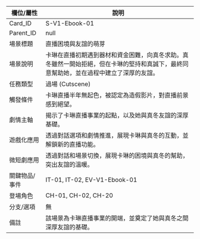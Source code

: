 | 欄位/屬性 | 說明 |
|---|---|
| Card_ID | S-V1-Ebook-01 |
| Parent_ID | null |
| 場景標題 | 直播困境與友誼的萌芽 |
| 場景說明 | 卡琳在直播初期遇到器材和資金困難，向真冬求助。真冬雖然一開始拒絕，但在卡琳的堅持和真誠下，最終同意幫助她，並在過程中建立了深厚的友誼。 |
| 任務類型 | 過場 (Cutscene) |
| 觸發條件 | 卡琳直播半年無起色，被認定為造假影片，對直播前景感到絕望。 |
| 劇情主軸 | 揭示了卡琳直播事業的起點，以及她與真冬友誼的深厚基礎。 |
| 遊戲化應用 | 透過對話選項和劇情推進，展現卡琳與真冬的互動，並解鎖新的直播功能。 |
| 微短劇應用 | 透過對話和場景切換，展現卡琳的困境與真冬的幫助，突出友誼的溫暖。 |
| 關鍵物品/事件 | IT-01, IT-02, EV-V1-Ebook-01 |
| 登場角色 | CH-01, CH-02, CH-20 |
| 分支/選項 | 無 |
| 備註 | 該場景為卡琳直播事業的開端，並奠定了她與真冬之間深厚友誼的基礎。 |
